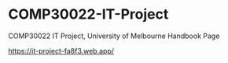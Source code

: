 # COMP30022-IT-Project
COMP30022 IT Project, University of Melbourne Handbook Page

https://it-project-fa8f3.web.app/
